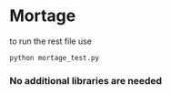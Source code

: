 # Mortage

to run the rest file use

`
python mortage_test.py 
`

### No additional libraries are needed
